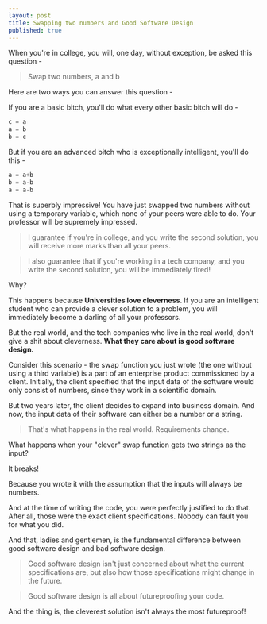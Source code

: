 ```yaml
---
layout: post
title: Swapping two numbers and Good Software Design
published: true
---
```


When you're in college, you will, one day, without exception, be asked this question - 

> Swap two numbers, a and b

Here are two ways you can answer this question - 

If you are a basic bitch, you'll do what every other basic bitch will do - 

```python
c = a
a = b
b = c
```

But if you are an advanced bitch who is exceptionally intelligent, you'll do this - 

```python
a = a+b
b = a-b
a = a-b
```

That is superbly impressive! You have just swapped two numbers without using a temporary variable, which none of your peers were able to do. Your professor will be supremely impressed.

> I guarantee if you're in college, and you write the second solution, you will receive more marks than all your peers.

> I also guarantee that if you're working in a tech company, and you write the second solution, you will be immediately fired!

Why?

This happens because **Universities love cleverness**. If you are an intelligent student who can provide a clever solution to a problem, you will immediately become a darling of all your professors.

But the real world, and the tech companies who live in the real world, don't give a shit about cleverness. **What they care about is good software design.**

Consider this scenario - the swap function you just wrote (the one without using a third variable) is a part of an enterprise product commissioned by a client. Initially, the client specified that the input data of the software would only consist of numbers, since they work in a scientific domain.

But two years later, the client decides to expand into business domain. And now, the input data of their software can either be a number or a string.

> That's what happens in the real world. Requirements change.

What happens when your "clever" swap function gets two strings as the input?

It breaks!

Because you wrote it with the assumption that the inputs will always be numbers.

And at the time of writing the code, you were perfectly justified to do that. After all, those were the exact client specifications. Nobody can fault you for what you did.

And that, ladies and gentlemen, is the fundamental difference between good software design and bad software design.

> Good software design isn't just concerned about what the current specifications are, but also how those specifications might change in the future.

> Good software design is all about futureproofing your code.

And the thing is, the cleverest solution isn't always the most futureproof!

